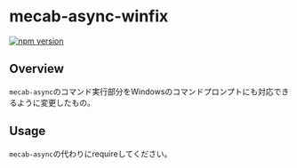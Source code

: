 # mecab-async-winfix
[![npm version](https://badge.fury.io/js/mecab-async-winfix.svg)](https://badge.fury.io/js/mecab-async-winfix)

## Overview
```mecab-async```のコマンド実行部分をWindowsのコマンドプロンプトにも対応できるように変更したもの。

## Usage
```mecab-async```の代わりにrequireしてください。